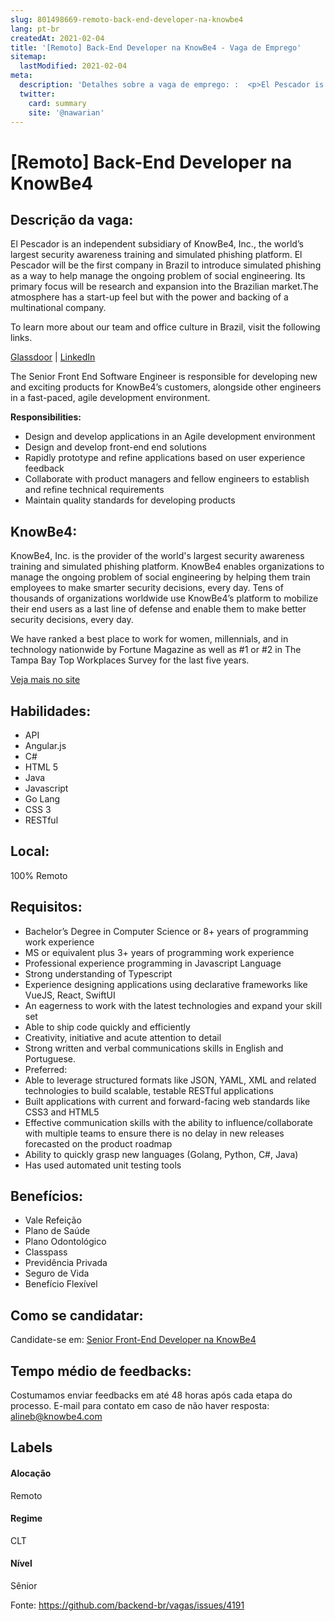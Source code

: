 ```yaml
---
slug: 801498669-remoto-back-end-developer-na-knowbe4
lang: pt-br
createdAt: 2021-02-04
title: '[Remoto] Back-End Developer na KnowBe4 - Vaga de Emprego'
sitemap:
  lastModified: 2021-02-04
meta:
  description: 'Detalhes sobre a vaga de emprego: :  <p>El Pescador is an independent subsidiary of KnowBe4, Inc., the world’s largest security awareness training and simulated phishing platform. El Pescador will be the first company in Brazil to introduce simulated phishing as a way to help manage the ongoing problem of social engineering. Its primary focus will be research and expansion into the Brazilian market.The atmosphere has a start-up feel but with the power and backing of a multinational company.</p> <p></p> <p>To learn more about our team and office culture in Brazil, visit the following links.</p> <p></p> <p><a href="https://www.glassdoor.com.br/Vis%C3%A3o-geral/Trabalhar-na-KnowBe4-EI_IE969384.13,20.htm" target="_blank">Glassdoor</a> | <a href="https://www.linkedin.com/company/knowbe4/life/brazil" target="_blank">LinkedIn</a>&nbsp;</p> <p></p> <p>The Senior Front End Software Engineer is responsible for developing new and exciting products for KnowBe4’s customers, alongside other engineers in a fast-paced, agile development environment.</p> <p></p> <p><strong>Responsibilities:</strong></p> <ul> <li>Design and develop applications in an Agile development environment</li> <li>Design and develop front-end end solutions</li> <li>Rapidly prototype and refine applications based on user experience feedback</li> <li>Collaborate with product managers and fellow engineers to establish and refine technical requirements</li> <li>Maintain quality standards for developing products</li> </ul> <p></p>'
  twitter:
    card: summary
    site: '@nawarian'
---
```


# [Remoto] Back-End Developer na KnowBe4

## Descrição da vaga: 
 <p>El Pescador is an independent subsidiary of KnowBe4, Inc., the world’s largest security awareness training and simulated phishing platform. El Pescador will be the first company in Brazil to introduce simulated phishing as a way to help manage the ongoing problem of social engineering. Its primary focus will be research and expansion into the Brazilian market.The atmosphere has a start-up feel but with the power and backing of a multinational company.</p>
<p></p>
<p>To learn more about our team and office culture in Brazil, visit the following links.</p>
<p></p>
<p><a href="https://www.glassdoor.com.br/Vis%C3%A3o-geral/Trabalhar-na-KnowBe4-EI_IE969384.13,20.htm" target="_blank">Glassdoor</a> | <a href="https://www.linkedin.com/company/knowbe4/life/brazil" target="_blank">LinkedIn</a>&nbsp;</p>
<p></p>
<p>The Senior Front End Software Engineer is responsible for developing new and exciting products for KnowBe4’s customers, alongside other engineers in a fast-paced, agile development environment.</p>
<p></p>
<p><strong>Responsibilities:</strong></p>
<ul>
<li>Design and develop applications in an Agile development environment</li>
<li>Design and develop front-end end solutions</li>
<li>Rapidly prototype and refine applications based on user experience feedback</li>
<li>Collaborate with product managers and fellow engineers to establish and refine technical requirements</li>
<li>Maintain quality standards for developing products</li>
</ul>
<p></p>

## KnowBe4: 
 <p>KnowBe4, Inc. is the provider of the world's largest security awareness training and simulated phishing platform. KnowBe4 enables organizations to manage the ongoing problem of social engineering by helping them train employees to make smarter security decisions, every day. Tens of thousands of organizations worldwide use KnowBe4’s platform to mobilize their end users as a last line of defense and enable them to make better security decisions, every day.</p>

<p>We have ranked a best place to work for women, millennials, and in technology nationwide by Fortune Magazine as well as #1 or #2 in The Tampa Bay Top Workplaces Survey for the last five years.</p><a href='https://coodesh.com/empresas/knowbe4'>Veja mais no site</a>

 ## Habilidades: 
 - API 
- Angular.js 
- C# 
- HTML 5 
- Java 
- Javascript 
- Go Lang 
- CSS 3 
- RESTful

## Local: 
 100% Remoto

## Requisitos: 
 - Bachelor’s Degree in Computer Science or 8+ years of programming work experience 
- MS or equivalent plus 3+ years of programming work experience 
- Professional experience programming in Javascript Language 
- Strong understanding of Typescript 
- Experience designing applications using declarative frameworks like VueJS, React, SwiftUI 
- An eagerness to work with the latest technologies and expand your skill set 
- Able to ship code quickly and efficiently 
- Creativity, initiative and acute attention to detail 
- Strong written and verbal communications skills in English and Portuguese. 
- Preferred: 
- Able to leverage structured formats like JSON, YAML, XML and related technologies to build scalable, testable RESTful applications 
- Built applications with current and forward-facing web standards like CSS3 and HTML5 
- Effective communication skills with the ability to influence/collaborate with multiple teams to ensure there is no delay in new releases forecasted on the product roadmap 
- Ability to quickly grasp new languages (Golang, Python, C#, Java) 
- Has used automated unit testing tools

## Benefícios: 
 - Vale Refeição 
- Plano de Saúde 
- Plano Odontológico  
- Classpass  
- Previdência Privada 
- Seguro de Vida 
- Benefício Flexível

## Como se candidatar:
Candidate-se em: [Senior Front-End Developer na KnowBe4](https://coodesh.com/vagas/senior-frontend-developer-184723?origin=github&modal=open)

## Tempo médio de feedbacks:
 Costumamos enviar feedbacks em até 48 horas após cada etapa do processo. E-mail para contato em caso de não haver resposta: [alineb@knowbe4.com](mailto:alineb@knowbe4.com)

## Labels

#### Alocação
Remoto

#### Regime
CLT

#### Nível
Sênior

Fonte: https://github.com/backend-br/vagas/issues/4191